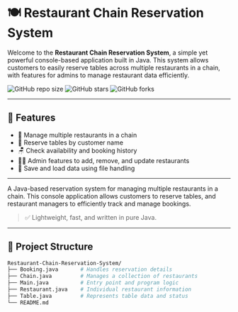 # 🍽️ Restaurant Chain Reservation System

Welcome to the **Restaurant Chain Reservation System**, a simple yet powerful console-based application built in Java. This system allows customers to easily reserve tables across multiple restaurants in a chain, with features for admins to manage restaurant data efficiently.

![GitHub repo size](https://img.shields.io/https://github.com/SPIN0ZAi/Restaurants-Chain-Reservation-System?style=flat-square)
![GitHub stars](https://img.shields.io/github/stars/SPIN0ZAi/Restaurant-Chain-Reservation-System?style=flat-square)
![GitHub forks](https://img.shields.io/github/forks/SPIN0ZAi/Restaurant-Chain-Reservation-System?style=flat-square)

---

## 🔧 Features

- 🏨 Manage multiple restaurants in a chain
- 🧍 Reserve tables by customer name
- 🪑 Check availability and booking history
- 👨‍💼 Admin features to add, remove, and update restaurants
- 💾 Save and load data using file handling

---
A Java-based reservation system for managing multiple restaurants in a chain. This console application allows customers to reserve tables, and restaurant managers to efficiently track and manage bookings.

> ✅ Lightweight, fast, and written in pure Java.

---

## 📂 Project Structure

```bash
Restaurant-Chain-Reservation-System/
├── Booking.java       # Handles reservation details
├── Chain.java         # Manages a collection of restaurants
├── Main.java          # Entry point and program logic
├── Restaurant.java    # Individual restaurant information
├── Table.java         # Represents table data and status
└── README.md
